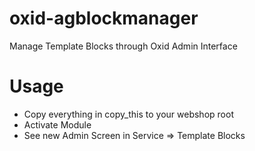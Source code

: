 oxid-agblockmanager
===================

Manage Template Blocks through Oxid Admin Interface

Usage
=====

* Copy everything in copy_this to your webshop root
* Activate Module
* See new Admin Screen in Service => Template Blocks
